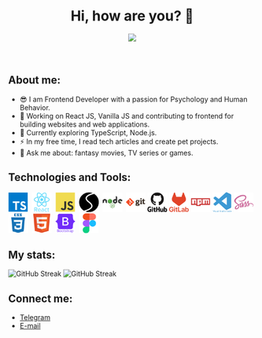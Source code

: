 <div id="main" align="center">
  <h1>Hi, how are you? 👋</h1>
  <img src="https://media1.giphy.com/media/v1.Y2lkPTc5MGI3NjExcjZ0MmZwamJsdXd6emdyaGkwZmxheDZ2ZWl2ZDhtenR5MDJta3puOSZlcD12MV9pbnRlcm5hbF9naWZfYnlfaWQmY3Q9Zw/dNgK7Ws7y176U/200.webp" width="300"/>
  <div id="socials">
    <a href="#"><img src="https://img.shields.io/badge/linkedin-%230077B5.svg?style=for-the-badge&logo=linkedin&logoColor=white" alt=""/></a>
    <a href="https://www.instagram.com/elencodes"><img src="https://img.shields.io/badge/Instagram-%23E4405F.svg?style=for-the-badge&logo=Instagram&logoColor=white" alt=""/></a>
  </div>
  <img src="https://komarev.com/ghpvc/?username=elencodes&style=flat-square&color=blue" alt=""/>
</div>

<h2>About me:</h2>
<ul>
  <li>😎 I am Frontend Developer with a passion for Psychology and Human Behavior.</li>
  <li>🔭 Working on React JS, Vanilla JS and contributing to frontend for building websites and web applications.</li>
  <li>🌱 Сurrently exploring TypeScript, Node.js.</li>
  <li>⚡ In my free time, I read tech articles and create pet projects.</li>
  <li>💬 Ask me about: fantasy movies, TV series or games.</li>
</ul>

<h2>Technologies and Tools:</h2>
<div>
  <img src="https://github.com/devicons/devicon/blob/master/icons/typescript/typescript-original.svg" title="Typescript" alt="Typescript" width="40" height="40"/>&nbsp;
  <img src="https://github.com/devicons/devicon/blob/master/icons/react/react-original-wordmark.svg" title="React" alt="React" width="40" height="40"/>&nbsp;
  <img src="https://github.com/devicons/devicon/blob/master/icons/javascript/javascript-original.svg" title="JavaScript" alt="JavaScript" width="40" height="40"/>&nbsp;
  <img src="https://github.com/devicons/devicon/blob/master/icons/swiper/swiper-original.svg" title="swiper" alt="swiper" width="40" height="40"/>&nbsp;
  <img src="https://github.com/devicons/devicon/blob/master/icons/nodejs/nodejs-original-wordmark.svg" title="NodeJS" alt="NodeJS" width="40" height="40"/>&nbsp;
  <img src="https://github.com/devicons/devicon/blob/master/icons/git/git-original-wordmark.svg" title="Git" alt="Git" width="40" height="40"/>
  <img src="https://github.com/devicons/devicon/blob/master/icons/github/github-original-wordmark.svg" title="Github" alt="Github" width="40" height="40"/>
  <img src="https://github.com/devicons/devicon/blob/master/icons/gitlab/gitlab-plain-wordmark.svg" title="Gitlab" alt="Gitlab" width="40" height="40"/>
  <img src="https://github.com/devicons/devicon/blob/master/icons/npm/npm-original-wordmark.svg" title="npm" alt="npm" width="40" height="40"/>
  <img src="https://github.com/devicons/devicon/blob/master/icons/vscode/vscode-plain-wordmark.svg" title="vscode" alt="vscode" width="40" height="40"/>
  <img src="https://github.com/devicons/devicon/blob/master/icons/sass/sass-original.svg" title="Sass" alt="Sass" width="40" height="40"/>&nbsp;
  <img src="https://github.com/devicons/devicon/blob/master/icons/css3/css3-plain-wordmark.svg" title="CSS3" alt="CSS" width="40" height="40"/>&nbsp;
  <img src="https://github.com/devicons/devicon/blob/master/icons/html5/html5-original.svg" title="HTML5" alt="HTML" width="40" height="40"/>&nbsp;
  <img src="https://github.com/devicons/devicon/blob/master/icons/bootstrap/bootstrap-plain-wordmark.svg" title="Bootstrap" alt="Bootstrap" width="40" height="40"/>&nbsp;
  <img src="https://github.com/devicons/devicon/blob/master/icons/figma/figma-original.svg" title="figma" alt="figma" width="40" height="40"/>&nbsp;
</div>

<h2>My stats:</h2>
<img src="https://github-readme-streak-stats.herokuapp.com?user=elencodes" alt="GitHub Streak" />
<img src="https://github-readme-stats.vercel.app/api/top-langs/?username=elencodes&layout=compact" alt="GitHub Streak" />

<h2>Connect me:</h2>
<ul>
 <li><a href="t.me/elencodes">Telegram</a></li>
 <li><a href="esadikova.codes@gmail.com">E-mail</a></li>
</ul>
